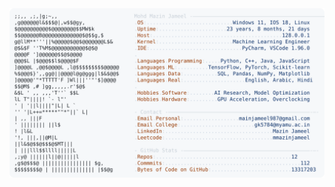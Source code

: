 <picture>
  <source srcset="https://raw.githubusercontent.com/mmazinjameel/mmazinjameel/main/dark_mode.svg?v=1753546349" media="(prefers-color-scheme: dark)">
  <img src="https://raw.githubusercontent.com/mmazinjameel/mmazinjameel/main/light_mode.svg?v=1753546349">
</picture>
